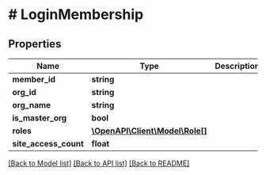 # # LoginMembership

## Properties

Name | Type | Description | Notes
------------ | ------------- | ------------- | -------------
**member_id** | **string** |  |
**org_id** | **string** |  |
**org_name** | **string** |  |
**is_master_org** | **bool** |  |
**roles** | [**\OpenAPI\Client\Model\Role[]**](Role.md) |  |
**site_access_count** | **float** |  |

[[Back to Model list]](../../README.md#models) [[Back to API list]](../../README.md#endpoints) [[Back to README]](../../README.md)
